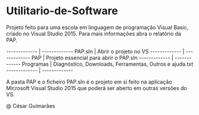 # Utilitario-de-Software
Projeto feito para uma escola em linguagem de programação Visual Basic, criado no Visual Studio 2015. Para mais informações abra o relatório da PAP.

------------- | -------------
PAP.sln       | Abrir o projeto no VS
------------- | -------------
PAP           | Projeto essencial para abrir o PAP.sln
------------- | -------------
Programas     | Diagnóstico, Downloads, Ferramentas, Outros e ajuda.txt
------------- | -------------

A pasta PAP e o ficheiro PAP.sln é o projeto em si feito na aplicação Microsoft Visual Studio 2015 que poderá ser aberto em outras versões do VS.

@ César Guimarães
